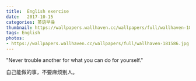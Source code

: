 ```yaml
---
title:  English exercise
date:   2017-10-15
categories: 英语早操
thumbnail: https://wallpapers.wallhaven.cc/wallpapers/full/wallhaven-181586.jpg
tags: English
photos:
- https://wallpapers.wallhaven.cc/wallpapers/full/wallhaven-181586.jpg
---
```


"Never trouble another for what you can do for yourself."
<p>自己能做的事，不要麻烦别人。</p>
